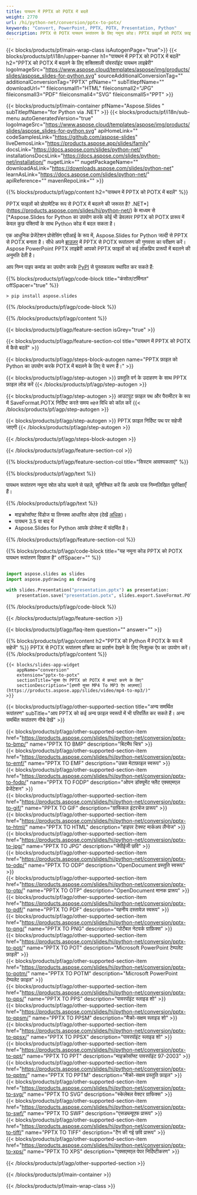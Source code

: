 ```yaml
---
title: पायथन में PPTX को POTX में बदलें
weight: 2770
url: /hi/python-net/conversion/pptx-to-potx/ 
keywords: "Convert, PowerPoint, PPTX, POTX, Presentation, Python"
description: PPTX से POTX पायथन रूपांतरण के लिए नमूना कोड। PPTX फ़ाइलों को POTX फ़ाइलों में बैच रूपांतरण के लिए PowerPoint Python API का उपयोग करें।
---
```


{{< blocks/products/pf/main-wrap-class isAutogenPage="true">}}
{{< blocks/products/pf/i18n/upper-banner h1="पायथन में PPTX को POTX में बदलें" h2="PPTX को POTX में बदलने के लिए शक्तिशाली पॉवरपॉइंट पायथन लाइब्रेरी" logoImageSrc="https://www.aspose.cloud/templates/aspose/img/products/slides/aspose_slides-for-python.svg" sourceAdditionalConversionTag="" additionalConversionTag="PPTX" pfName="" subTitlepfName="" downloadUrl="" fileiconsmall1="HTML" fileiconsmall2="JPG" fileiconsmall3="PDF" fileiconsmall4="SVG" fileiconsmall5="PPT" >}}

{{< blocks/products/pf/main-container pfName="Aspose.Slides " subTitlepfName="for Python via .NET" >}}
{{< blocks/products/pf/i18n/sub-menu autoGeneratedVersion="true" logoImageSrc="https://www.aspose.cloud/templates/aspose/img/products/slides/aspose_slides-for-python.svg" apiHomeLink="" codeSamplesLink="https://github.com/aspose-slides" liveDemosLink="https://products.aspose.app/slides/family" docsLink="https://docs.aspose.com/slides/python-net/" installationsDocsLink="https://docs.aspose.com/slides/python-net/installation/" nugetLink="" nugetPackageName="" downloadAsLink="https://downloads.aspose.com/slides/python-net" learnAsLink="https://docs.aspose.com/slides/python-net/" apiReference="" mavenRepoLink="" >}}

{{% blocks/products/pf/agp/content h2="पायथन में PPTX को POTX में बदलें" %}}

PPTX फाइलों को प्रोग्रामेटिक रूप से POTX में बदलने की जरूरत है? .NET*](https://products.aspose.com/slides/hi/python-net/) के माध्यम से [*Aspose.Slides for Python का उपयोग करके कोई भी डेवलपर PPTX को POTX प्रारूप में केवल कुछ पंक्तियों के साथ Python कोड में बदल सकता है।

एक आधुनिक प्रेजेंटेशन प्रोसेसिंग एपीआई के रूप में, Aspose.Slides for Python जल्दी से PPTX से POTX बनाता है। सीधे अपने [ब्राउज़र](https://products.aspose.app/slides/conversion) में PPTX से POTX रूपांतरण की गुणवत्ता का परीक्षण करें। Aspose PowerPoint PPTX लाइब्रेरी आपको PPTX फाइलों को कई लोकप्रिय प्रारूपों में बदलने की अनुमति देती है।

आप निम्न पाइप कमांड का उपयोग करके [PyPI](https://pypi.org/project/Aspose.Slides/) से पुस्तकालय स्थापित कर सकते हैं:

{{% blocks/products/pf/agp/code-block title="कंसोल/टर्मिनल" offSpacer="true" %}}

```console
> pip install aspose.slides

```

{{% /blocks/products/pf/agp/code-block %}}

{{% /blocks/products/pf/agp/content %}}

{{< blocks/products/pf/agp/feature-section isGrey="true" >}}

{{< blocks/products/pf/agp/feature-section-col title="पायथन में PPTX को POTX में कैसे बदलें" >}}

{{< blocks/products/pf/agp/steps-block-autogen name="PPTX फ़ाइल को Python का उपयोग करके POTX में बदलने के लिए ये चरण हैं।" >}}

{{< blocks/products/pf/agp/step-autogen >}}
प्रस्तुति वर्ग के उदाहरण के साथ PPTX फ़ाइल लोड करें
{{< /blocks/products/pf/agp/step-autogen >}}

{{< blocks/products/pf/agp/step-autogen >}}
आउटपुट फ़ाइल पथ और पैरामीटर के रूप में SaveFormat.POTX निर्दिष्ट करते समय `सहेजें` विधि को कॉल करें
{{< /blocks/products/pf/agp/step-autogen >}}

{{< blocks/products/pf/agp/step-autogen >}}
PPTX फ़ाइल निर्दिष्ट पथ पर सहेजी जाएगी
{{< /blocks/products/pf/agp/step-autogen >}}

{{< /blocks/products/pf/agp/steps-block-autogen >}}

{{< /blocks/products/pf/agp/feature-section-col >}}

{{% blocks/products/pf/agp/feature-section-col title="सिस्टम आवश्यकताएं" %}}

{{% blocks/products/pf/agp/text %}}

 पायथन रूपांतरण नमूना स्रोत कोड चलाने से पहले, सुनिश्चित करें कि आपके पास निम्नलिखित पूर्वापेक्षाएँ हैं।

{{% /blocks/products/pf/agp/text %}}

- माइक्रोसॉफ्ट विंडोज या लिनक्स आधारित ओएस (देखें [अधिक](https://docs.aspose.com/slides/python-net/system-requirements/))।
- पायथन 3.5 या बाद में
- Aspose.Slides for Python आपके प्रोजेक्ट में संदर्भित है।

{{% /blocks/products/pf/agp/feature-section-col %}}

{{% blocks/products/pf/agp/code-block title="यह नमूना कोड PPTX को POTX पायथन रूपांतरण दिखाता है" offSpacer="" %}}

```py

import aspose.slides as slides
import aspose.pydrawing as drawing

with slides.Presentation("presentation.pptx") as presentation:
    presentation.save("presentation.potx", slides.export.SaveFormat.POTX)

```
{{% /blocks/products/pf/agp/code-block %}}

{{< /blocks/products/pf/agp/feature-section >}}

{{< blocks/products/pf/agp/faq-item question="" answer="" >}}
 
{{% blocks/products/pf/agp/content h2="PPTX को Python में POTX के रूप में सहेजें" %}}
PPTX से POTX रूपांतरण प्रक्रिया का प्रदर्शन देखने के लिए निःशुल्क ऐप का उपयोग करें। 
{{% /blocks/products/pf/agp/content %}}

<!-- aboutfile Starts -->

<!-- aboutfile Ends -->

    {{< blocks/slides-app-widget 
        appName="conversion"
        extension="pptx-to-potx"
        sectionTitle="मुफ्त ऐप PPTX को POTX में कन्वर्ट करने के लिए" 
        sectionDescription="[हमारी मुफ्त MP4 To MP3 ऐप आज़माएं](https://products.aspose.app/slides/video/mp4-to-mp3/)" 
    >}}
    
{{< blocks/products/pf/agp/other-supported-section title="अन्य समर्थित रूपांतरण" subTitle="आप PPTX को कई अन्य फ़ाइल स्वरूपों में भी परिवर्तित कर सकते हैं। अन्य समर्थित रूपांतरण नीचे देखें" >}}

{{< blocks/products/pf/agp/other-supported-section-item href="https://products.aspose.com/slides/hi/python-net/conversion/pptx-to-bmp/" name="PPTX TO BMP" description="बिटमैप चित्र" >}}  
{{< blocks/products/pf/agp/other-supported-section-item href="https://products.aspose.com/slides/hi/python-net/conversion/pptx-to-emf/" name="PPTX TO EMF" description="उन्नत मेटाफ़ाइल स्वरूप" >}}  
{{< blocks/products/pf/agp/other-supported-section-item href="https://products.aspose.com/slides/hi/python-net/conversion/pptx-to-fodp/" name="PPTX TO FODP" description="ओपन डॉक्यूमेंट फ्लैट एक्सएमएल प्रेजेंटेशन" >}}  
{{< blocks/products/pf/agp/other-supported-section-item href="https://products.aspose.com/slides/hi/python-net/conversion/pptx-to-gif/" name="PPTX TO GIF" description="ग्राफिकल इंटरचेंज प्रारूप" >}}  
{{< blocks/products/pf/agp/other-supported-section-item href="https://products.aspose.com/slides/hi/python-net/conversion/pptx-to-html/" name="PPTX TO HTML" description="हाइपर टेक्स्ट मार्कअप लैंग्वेज" >}}  
{{< blocks/products/pf/agp/other-supported-section-item href="https://products.aspose.com/slides/hi/python-net/conversion/pptx-to-jpg/" name="PPTX TO JPG" description="जेपीईजी छवि" >}}  
{{< blocks/products/pf/agp/other-supported-section-item href="https://products.aspose.com/slides/hi/python-net/conversion/pptx-to-odp/" name="PPTX TO ODP" description="OpenDocument प्रस्तुति स्वरूप" >}}  
{{< blocks/products/pf/agp/other-supported-section-item href="https://products.aspose.com/slides/hi/python-net/conversion/pptx-to-otp/" name="PPTX TO OTP" description="OpenDocument मानक प्रारूप" >}}  
{{< blocks/products/pf/agp/other-supported-section-item href="https://products.aspose.com/slides/hi/python-net/conversion/pptx-to-pdf/" name="PPTX TO PDF" description="वहनीय दस्तावेज़ स्वरूप" >}}  
{{< blocks/products/pf/agp/other-supported-section-item href="https://products.aspose.com/slides/hi/python-net/conversion/pptx-to-png/" name="PPTX TO PNG" description="पोर्टेबल नेटवर्क ग्राफ़िक्स" >}}  
{{< blocks/products/pf/agp/other-supported-section-item href="https://products.aspose.com/slides/hi/python-net/conversion/pptx-to-pot/" name="PPTX TO POT" description="Microsoft PowerPoint टेम्पलेट फ़ाइलें" >}}  
{{< blocks/products/pf/agp/other-supported-section-item href="https://products.aspose.com/slides/hi/python-net/conversion/pptx-to-potm/" name="PPTX TO POTM" description="Microsoft PowerPoint टेम्पलेट फ़ाइल" >}}  
{{< blocks/products/pf/agp/other-supported-section-item href="https://products.aspose.com/slides/hi/python-net/conversion/pptx-to-pps/" name="PPTX TO PPS" description="पावरपॉइंट स्लाइड शो" >}}  
{{< blocks/products/pf/agp/other-supported-section-item href="https://products.aspose.com/slides/hi/python-net/conversion/pptx-to-ppsm/" name="PPTX TO PPSM" description="मैक्रो-सक्षम स्लाइड शो" >}}  
{{< blocks/products/pf/agp/other-supported-section-item href="https://products.aspose.com/slides/hi/python-net/conversion/pptx-to-ppsx/" name="PPTX TO PPSX" description="पावरपॉइंट स्लाइड शो" >}}  
{{< blocks/products/pf/agp/other-supported-section-item href="https://products.aspose.com/slides/hi/python-net/conversion/pptx-to-ppt/" name="PPTX TO PPT" description="माइक्रोसॉफ्ट पावरपॉइंट 97-2003" >}}  
{{< blocks/products/pf/agp/other-supported-section-item href="https://products.aspose.com/slides/hi/python-net/conversion/pptx-to-pptm/" name="PPTX TO PPTM" description="मैक्रो-सक्षम प्रस्तुति फ़ाइल" >}}  
{{< blocks/products/pf/agp/other-supported-section-item href="https://products.aspose.com/slides/hi/python-net/conversion/pptx-to-svg/" name="PPTX TO SVG" description="स्केलेबल वेक्टर ग्राफिक्स" >}}  
{{< blocks/products/pf/agp/other-supported-section-item href="https://products.aspose.com/slides/hi/python-net/conversion/pptx-to-swf/" name="PPTX TO SWF" description="एसडब्ल्यूएफ प्रारूप" >}}  
{{< blocks/products/pf/agp/other-supported-section-item href="https://products.aspose.com/slides/hi/python-net/conversion/pptx-to-tiff/" name="PPTX TO TIFF" description="टैग की गई छवि प्रारूप" >}}  
{{< blocks/products/pf/agp/other-supported-section-item href="https://products.aspose.com/slides/hi/python-net/conversion/pptx-to-xps/" name="PPTX TO XPS" description="एक्सएमएल पेपर निर्दिष्टीकरण" >}}  


{{< /blocks/products/pf/agp/other-supported-section >}}

{{< /blocks/products/pf/main-container >}}
    
{{< /blocks/products/pf/main-wrap-class >}}